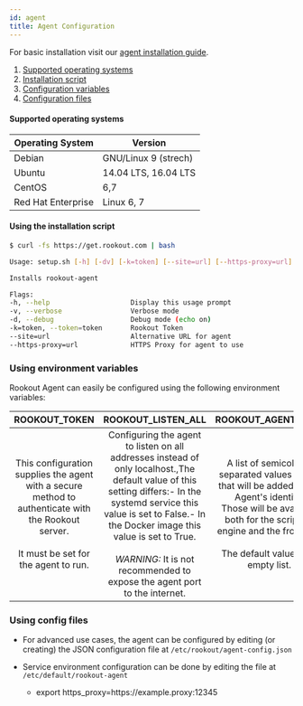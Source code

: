 ```yaml
---
id: agent
title: Agent Configuration
---
```


For basic installation visit our [agent installation guide](installation-agent.md).

1. [Supported operating systems](#supported-operating-systems)
2. [Installation script](#installation-script)
3. [Configuration variables](#configuration-variables)
4. [Configuration files](#configuration-files)

#### Supported operating systems

| Operating System   | Version    |
| ------------------ | ---------- |
| Debian             | GNU/Linux 9 (strech)       |
| Ubuntu             | 14.04 LTS, 16.04 LTS         |
| CentOS             | 6,7          |
| Red Hat Enterprise | Linux 6, 7|

#### Using the installation script

```bash
$ curl -fs https://get.rookout.com | bash

Usage: setup.sh [-h] [-dv] [-k=token] [--site=url] [--https-proxy=url]

Installs rookout-agent

Flags:
-h, --help                    Display this usage prompt
-v, --verbose                 Verbose mode
-d, --debug                   Debug mode (echo on)
-k=token, --token=token       Rookout Token
--site=url                    Alternative URL for agent
--https-proxy=url             HTTPS Proxy for agent to use
```

### Using environment variables

Rookout Agent can easily be configured using the following environment variables:

| ROOKOUT_TOKEN | ROOKOUT_LISTEN_ALL | ROOKOUT_AGENT_TAGS |
|:----------------------------------------------------------------------------------------------------------------------------------------:|:----------------------------------------------------------------------------------------------------------------------------------------------------------------------------------------------------------------------------------------------------------------------------------------------------:|:-------------------------------------------------------------------------------------------------------------------------------------------------------------------------------------------------------:|
| This configuration supplies the agent with a secure method to authenticate with the Rookout server.<br/><br/>It must be set for the agent to run. | Configuring the agent to listen on all addresses instead of only localhost.,The default value of this setting differs:- In the systemd service this value is set to False.- In the Docker image this value is set to True.<br/><br/>*WARNING:* It is not recommended to expose the agent port to the internet. | A list of semicolon `;` separated values (tags) that will be added to the Agent's identity.<br/>Those will be available both for the scripting engine and the frontend.<br/><br/>The default value is an empty list. |

### Using config files

- For advanced use cases, the agent can be configured by editing (or creating) the JSON 
configuration file at `/etc/rookout/agent-config.json`

- Service environment configuration can be done by editing the file at `/etc/default/rookout-agent`
    - export https_proxy=https://<span></span>example.proxy:12345
